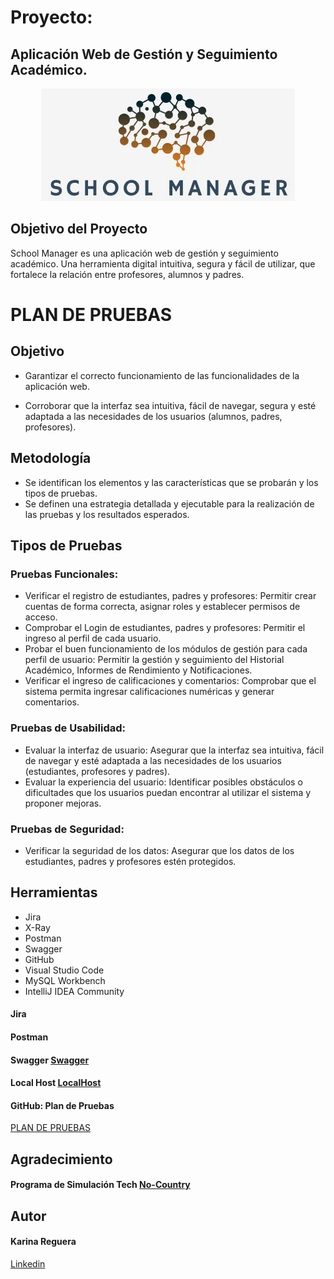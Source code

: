 # Proyecto:
## Aplicación Web de Gestión y Seguimiento Académico.

<div style="text-align: center;">
    <img src="image-1.png" alt="Mi primera imagen">
</div>


## Objetivo del Proyecto

School Manager es una aplicación web de gestión y seguimiento académico. Una herramienta digital intuitiva, segura y fácil de utilizar, que fortalece la relación entre profesores, alumnos y padres.


# PLAN DE PRUEBAS

## Objetivo
- Garantizar el correcto funcionamiento de las funcionalidades de la aplicación web.

- Corroborar que la interfaz sea intuitiva, fácil de navegar, segura y esté adaptada a las necesidades de los usuarios (alumnos, padres, profesores).

## Metodología
- Se identifican los elementos y las características que se probarán y los tipos de pruebas.
- Se definen una estrategia detallada y ejecutable para la realización de las pruebas y los resultados esperados.

## Tipos de Pruebas

### Pruebas Funcionales:
-	Verificar el registro de estudiantes, padres y profesores:  Permitir crear cuentas de forma correcta, asignar roles y establecer permisos de acceso.
- Comprobar el Login de estudiantes, padres y profesores:  Permitir el ingreso al perfil de cada usuario.
- Probar el buen funcionamiento de los módulos de gestión para cada perfil de usuario: Permitir la gestión y seguimiento del Historial Académico, Informes de Rendimiento y Notificaciones.
- Verificar el ingreso de calificaciones y comentarios: Comprobar que el sistema permita ingresar calificaciones numéricas y generar comentarios.

### Pruebas de Usabilidad:
- Evaluar la interfaz de usuario: Asegurar que la interfaz sea intuitiva, fácil de navegar y esté adaptada a las necesidades de los usuarios (estudiantes, profesores y padres).
- Evaluar la experiencia del usuario: Identificar posibles obstáculos o dificultades que los usuarios puedan encontrar al utilizar el sistema y proponer mejoras.

### Pruebas de Seguridad:
-	Verificar la seguridad de los datos: Asegurar que los datos de los estudiantes, padres y profesores estén protegidos.

## Herramientas
- Jira
- X-Ray
- Postman
- Swagger
- GitHub
- Visual Studio Code
- MySQL Workbench
- IntelliJ IDEA Community


#### Jira

#### Postman

#### Swagger [Swagger](http://localhost:8080/swagger-ui/index.html)

#### Local Host [LocalHost](http://localhost:5173)



#### GitHub: Plan de Pruebas


[PLAN DE PRUEBAS](ruta/al/archivo)



## Agradecimiento
#### Programa de Simulación Tech [No-Country](hhttps://www.linkedin.com/company/nocountrytalent/posts/?feedView=all)


## Autor
#### Karina Reguera
[Linkedin](https://www.linkedin.com/in/karina-reguera/)

